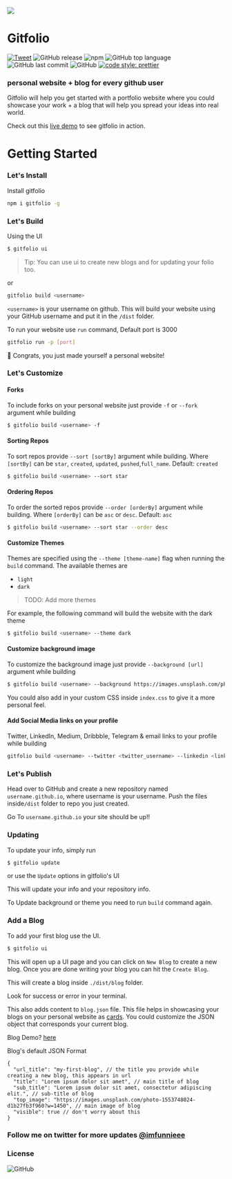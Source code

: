 <img src="https://i.imgur.com/eA6clZr.png">

# Gitfolio 
[![Tweet](https://img.shields.io/twitter/url/https/shields.io.svg?style=social)](https://twitter.com/intent/tweet?text=personal%20website%20and%20a%20blog%20for%20every%20github%20user%20@imfunnieee%20&url=https://github.com/imfunniee/gitfolio) ![GitHub release](https://img.shields.io/github/release/imfunniee/gitfolio.svg?style=popout-square) ![npm](https://img.shields.io/npm/dm/gitfolio.svg?style=popout-square) ![GitHub top language](https://img.shields.io/github/languages/top/imfunniee/gitfolio.svg?style=popout-square) ![GitHub last commit](https://img.shields.io/github/last-commit/imfunniee/gitfolio.svg?style=popout-square) ![GitHub](https://img.shields.io/github/license/imfunniee/gitfolio.svg?style=popout-square) [![code style: prettier](https://img.shields.io/badge/code_style-prettier-ff69b4.svg?style=flat-square)](https://github.com/prettier/prettier)

### personal website + blog for every github user

Gitfolio will help you get started with a portfolio website where you could showcase your work + a blog that will help you spread your ideas into real world.

Check out this [live demo](https://imfunniee.github.io/gitfolio/) to see gitfolio in action.

# Getting Started

### Let's Install

Install gitfolio

```sh
npm i gitfolio -g
```

### Let's Build

Using the UI

```sh
$ gitfolio ui
```

> Tip: You can use ui to create new blogs and for updating your folio too.

or

```sh
gitfolio build <username>
```

`<username>` is your username on github. This will build your website using your GitHub username and put it in the `/dist` folder.

To run your website use `run` command, Default port is 3000

```sh
gitfolio run -p [port]
```

🎉 Congrats, you just made yourself a personal website!

### Let's Customize

#### Forks

To include forks on your personal website just provide `-f` or `--fork` argument while building

```sh
$ gitfolio build <username> -f
```

#### Sorting Repos

To sort repos provide `--sort [sortBy]` argument while building. Where `[sortBy]` can be `star`, `created`, `updated`, `pushed`,`full_name`. Default: `created`

```sh
$ gitfolio build <username> --sort star
```

#### Ordering Repos

To order the sorted repos provide `--order [orderBy]` argument while building. Where `[orderBy]` can be `asc` or `desc`. Default: `asc`

```sh
$ gitfolio build <username> --sort star --order desc
```

#### Customize Themes

Themes are specified using the `--theme [theme-name]` flag when running the `build` command. The available themes are

- `light`
- `dark`

> TODO: Add more themes

For example, the following command will build the website with the dark theme

```sh
$ gitfolio build <username> --theme dark
```

#### Customize background image

To customize the background image just provide `--background [url]` argument while building

```sh
$ gitfolio build <username> --background https://images.unsplash.com/photo-1557277770-baf0ca74f908?w=1634
```

You could also add in your custom CSS inside `index.css` to give it a more personal feel.

#### Add Social Media links on your profile

Twitter, LinkedIn, Medium, Dribbble, Telegram & email links to your profile while building

```sh
gitfolio build <username> --twitter <twitter_username> --linkedin <linkedin_username> --medium <medium_username> --dribbble <dribbble_username> --telegram <telegram_username> --email <email_address>
```

### Let's Publish

Head over to GitHub and create a new repository named `username.github.io`, where username is your username. Push the files inside`/dist` folder to repo you just created.

Go To `username.github.io` your site should be up!!

### Updating

To update your info, simply run

```sh
$ gitfolio update
```

or use the `Update` options in gitfolio's UI

This will update your info and your repository info.

To Update background or theme you need to run `build` command again.

### Add a Blog

To add your first blog use the UI.

```sh
$ gitfolio ui
```

This will open up a UI page and you can click on `New Blog` to create a new blog. Once you are done writing your blog you can hit the `Create Blog`.

This will create a blog inside `./dist/blog` folder.

Look for success or error in your terminal.

This also adds content to `blog.json` file. This file helps in showcasing your blogs on your personal website as [cards](https://imfunniee.github.io/gitfolio/#blog_section). You could customize the JSON object that corresponds your current blog.

Blog Demo? [here](https://imfunniee.github.io/gitfolio/blog/my-first-post/)

Blog's default JSON Format

```
{
  "url_title": "my-first-blog", // the title you provide while creating a new blog, this appears in url
  "title": "Lorem ipsum dolor sit amet", // main title of blog
  "sub_title": "Lorem ipsum dolor sit amet, consectetur adipiscing elit.", // sub-title of blog
  "top_image": "https://images.unsplash.com/photo-1553748024-d1b27fb3f960?w=1450", // main image of blog
  "visible": true // don't worry about this
}
```

### Follow me on twitter for more updates [@imfunnieee](https://twitter.com/imfunnieee)

### License

![GitHub](https://img.shields.io/github/license/imfunniee/gitfolio.svg?style=popout-square)
